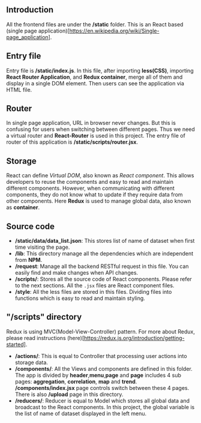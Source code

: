 ## Introduction
All the frontend files are under the **/static** folder. This is an React based (single page application)[https://en.wikipedia.org/wiki/Single-page_application].

## Entry file
Entry file is **/static/index.js**. In this file, after importing **less(CSS)**, importing **React Router Application**, and **Redux container**, merge all of them and display in a single DOM element. Then users can see the application via HTML file.

## Router
In single page application, URL in browser never changes. But this is confusing for users when switching between different pages. Thus we need a virtual router and **React-Router** is used in this project. The entry file of router of this application is **/static/scripts/router.jsx**.

## Storage
React can define *Virtual DOM*, also known as *React component*. This allows developers to reuse the components and easy to read and maintain different components. However, when communicating with different components, they do not know what to update if they require data from other components. Here **Redux** is used to manage global data, also known as **container**.

## Source code
- **/static/data/data_list.json**: This stores list of name of dataset when first time visiting the page.
- **/lib**: This directory manage all the dependencies which are independent from **NPM**.
- **/request**: Manage all the backend RESTful request in this file. You can easily find and make changes when API changes.
- **/scripts/**: Stores all the source code of React components. Please refer to the next sections. All the ``.jsx`` files are React component files.
- **/style**: All the less files are stored in this files. Dividing files into functions which is easy to read and maintain styling.

## "/scripts" directory
Redux is using MVC(Model-View-Controller) pattern. For more about Redux, please read instructions (here)[https://redux.js.org/introduction/getting-started].
- **/actions/**: This is equal to Controller that processing user actions into storage data.
- **/components/**: All the Views and components are defined in this folder. The app is divided by **header**,**menu**,**page** and **page** includes 4 sub pages: **aggregation**, **correlation**, **map** and **trend**. **/components/index.jsx** page controls switch between these 4 pages. There is also **/upload** page in this directory.
- **/reducers/**: Reducer is equal to Model which stores all global data and broadcast to the React components. In this project, the global variable is the list of name of dataset displayed in the left menu.
